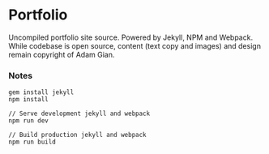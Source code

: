 # Portfolio

Uncompiled portfolio site source. Powered by Jekyll, NPM and Webpack. While codebase is open source, content (text copy and images) and design remain copyright of Adam Gian.




### Notes

```
gem install jekyll
npm install
```

```
// Serve development jekyll and webpack
npm run dev

// Build production jekyll and webpack
npm run build
```